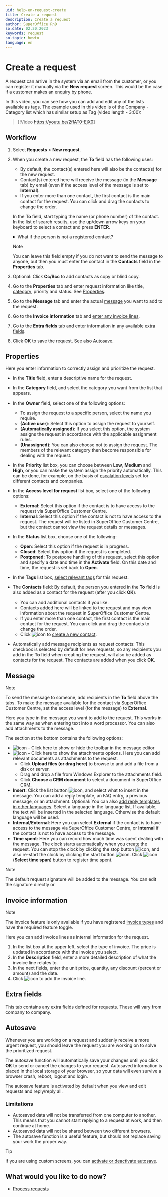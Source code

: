 ```yaml
---
uid: help-en-request-create
title: Create a request
description: Create a request
author: SuperOffice RnD
so.date: 02.20.2023
keywords: request
so.topic: howto
language: en
---
```


# Create a request

A request can arrive in the system via an email from the customer, or you can register it manually via the **New request** screen. This would be the case if a customer makes an enquiry by phone.

In this video, you can see how you can add and edit any of the lists available as tags. The example used in this video is of the Company - Category list which has similar setup as Tag (video length - 3:00):

<!-- markdownlint-disable-next-line MD034 DOCSMD007 -->
> [!Video https://youtu.be/2fIAT0-EjX0]

## Workflow

1. Select **Requests** > **New request**.

2. When you create a new request, the **To** field has the following uses:

    * By default, the contact(s) entered here will also be the contact(s) for the new request.
    * Contact(s) entered here will receive the message (in the **Message** tab) by email (even if the access level of the message is set to **Internal**).
    * If you enter more than one contact, the first contact is the main contact for the request. You can click and drag the contacts to change the order.

    In the **To** field, start typing the name (or phone number) of the contact. In the list of search results, use the up/down arrow keys on your keyboard to select a contact and press **ENTER**.

    <details><summary>What if the person is not a registered contact?</summary>

    To register a new contact, click ![icon][img1] in the **Contacts** field in the **Properties** tab.

    Optionally, enter an email address to add a recipient without registering them in the system. In this case, they will not be added as contacts for the request.
    </details>

    > [!NOTE]
    > You can leave this field empty if you do not want to send the message to anyone, but then you must enter the contact in the **Contacts** field in the **Properties** tab.

3. Optional: Click **Cc/Bcc** to add contacts as copy or blind copy.

4. Go to the **Properties** tab and enter request information like title, [category][10], priority and status. See [Properties](#properties).

5. Go to the **Message** tab and enter the actual [message](#message) you want to add to the request.

6. Go to the **Invoice information** tab and [enter any invoice lines](#invoice-information).

7. Go to the **Extra fields** tab and enter information in any available [extra fields](#extra-fields).

8. Click **OK** to save the request. See also [Autosave](#autosave).

## Properties

Here you enter information to correctly assign and prioritize the request.

* In the **Title** field, enter a descriptive name for the request.

* In the **Category** field, and select the category you want from the list that appears.

* In the **Owner** field, select one of the following options:
  * To assign the request to a specific person, select the name you require.
  * **(Active user)**: Select this option to assign the request to yourself.
  * **(Automatically assigned)**: If you select this option, the system assigns the request in accordance with the applicable assignment rules.
  * **(Unassigned)**: You can also choose not to assign the request. The members of the relevant category then become responsible for dealing with the request.

* In the **Priority** list box, you can choose between **Low**, **Medium** and **High**, or you can make the system assign the priority automatically. This can be done, for example, on the basis of [escalation levels][3] set for different contacts and companies.

* In the **Access level for request** list box, select one of the following options:
  * **External**: Select this option if the contact is to have access to the request via SuperOffice Customer Centre.
  * **Internal**: Select this option if the contact is not to have access to the request. The request will be listed in SuperOffice Customer Centre, but the contact cannot view the request details or messages.

* In the **Status** list box, choose one of the following:
  * **Open**: Select this option if the request is in progress.
  * **Closed**: Select this option if the request is completed.
  * **Postponed**: To postpone handling of this request, select this option and specify a date and time in the **Activate** field. On this date and time, the request is set back to **Open**.

* In the **Tags** list box, [select relevant tags][4] for this request.

* The **Contacts** field: By default, the person you entered in the **To** field is also added as a contact for the request (after you click **OK**).
  * You can add additional contacts if you like.
  * Contacts added here will be linked to the request and may view information about the request in SuperOffice Customer Centre.
  * If you enter more than one contact, the first contact is the main contact for the request. You can click and drag the contacts to change the order.
  * Click ![icon][img1] to [create a new contact][5].

* Automatically add message recipients as request contacts: This checkbox is selected by default for new requests, so any recipients you add in the **To** field when creating the request, will also be added as contacts for the request. The contacts are added when you click **OK**.

## <a id="message" />Message

> [!NOTE]
> To send the message to someone, add recipients in the **To** field above the tabs. To make the message available for the contact via SuperOffice Customer Centre, set the access level (for the message) to **External**.

Here you type in the message you want to add to the request. This works in the same way as when entering text into a word processor. You can also add attachments to the message.

The section at the bottom contains the following options:

* ![icon][img2] – Click here to show or hide the toolbar in the message editor
* ![icon][img3] – Click here to show the attachments options. Here you can add relevant documents as attachments to the request.
  * Click **Upload files (or drag here)** to browse to and add a file from a disk or server.
  * Drag and drop a file from Windows Explorer to the attachments field.
  * Click **Choose a CRM document** to select a document in SuperOffice CRM.
* **Insert**: Click the list button ![icon][img4], and select what to insert in the message. You can add a reply template, an FAQ entry, a previous message, or an attachment. Optional: You can also [add reply templates in other languages][7]. Select a language in the language list. If available, the text will be inserted in the selected language. Otherwise the default language will be used.
* **Internal/External**: Here you can select **External** if the contact is to have access to the message via SuperOffice Customer Centre, or **Internal** if the contact is not to have access to the message.
* **Time spent**: Here you can record how much time was spent dealing with the message. The clock starts automatically when you create the request. You can stop the clock by clicking the stop button ![icon][img5], and also re-start the clock by clicking the start button ![icon][img6]. Click ![icon][img7] (**Select time span**) button to register time spent.

> [!NOTE]
> The default request signature will be added to the message. You can edit the signature directly or

## <a id="invoice" />Invoice information

> [!NOTE]
> The invoice feature is only available if you have registered [invoice types][8] and have the required feature toggle.

Here you can add invoice lines as internal information for the request.

1. In the list box at the upper left, select the type of invoice. The price is updated in accordance with the invoice you select.
2. In the **Description** field, enter a more detailed description of what the invoice line relates to.
3. In the next fields, enter the unit price, quantity, any discount (percent or amount) and the date.
4. Click ![icon][img1] to add the invoice line.

## Extra fields

This tab contains any extra fields defined for requests. These will vary from company to company.

## Autosave

Whenever you are working on a request and suddenly receive a more urgent request, you should leave the request you are working on to solve the prioritized request.

The autosave function will automatically save your changes until you click **OK** to send or cancel the changes to your request. Autosaved information is placed in the local storage of your browser, so your data will even survive a browser crash, reboot, logout and login.

The autosave feature is activated by default when you view and edit requests and reply/reply all.

### Limitations

* Autosaved data will not be transferred from one computer to another. This means that you cannot start replying to a request at work, and then continue at home.
* Autosaved data will not be shared between two different browsers.
* The autosave function is a useful feature, but should not replace saving your work the proper way.

> [!TIP]
> If you are using custom screens, you can [activate or deactivate autosave][6].

## What would you like to do now?

* [Process requests][9]

<!-- Referenced links -->
[3]: ../priority/escalation-levels.md
[4]: ../tags.md
[5]: ../../../learn/customers/person/create.md
[6]: ../../../ui/blogic/learn/screen-properties.md
[7]: ../../../service/reply-templates/learn/new-language.md
[8]: ../invoice/index.md
[9]: index.md
[10]: ../category/index.md

<!-- Referenced images -->
[img1]: ../../../../media/icons/btn-add.png
[img2]: ../../../../media/icons/service/msg-toolbar.png
[img3]: ../../../../media/icons/service/msg-attachment.png
[img4]: ../../../../../common/icons/dropdown-arrow.png
[img5]: ../../../../../common/icons/stop.png
[img6]: ../../../../../common/icons/play.png
[img7]: ../../../../../common/icons/timespan.png
